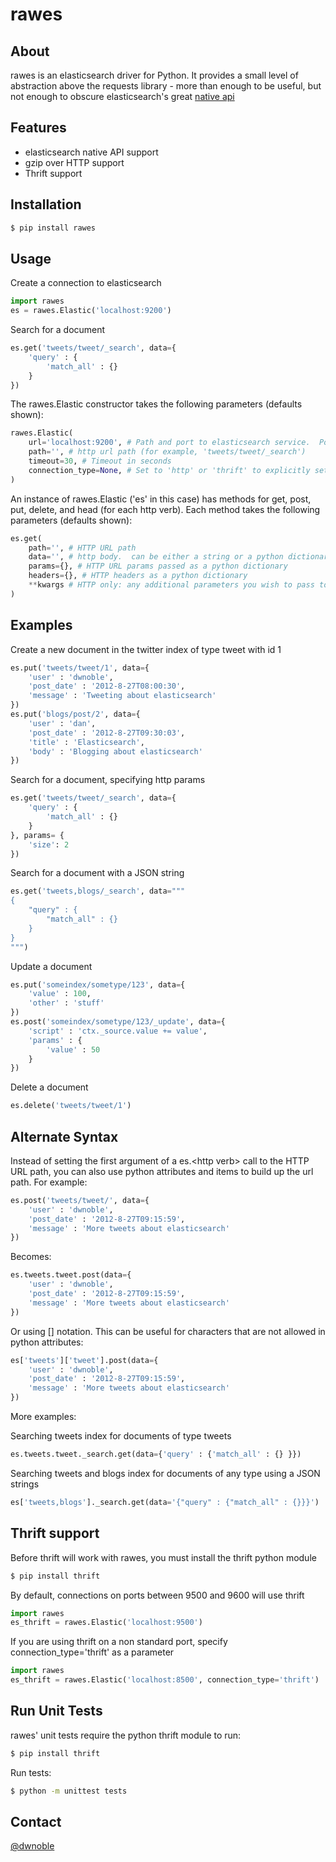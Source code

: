 rawes
=====

About
-----
rawes is an elasticsearch driver for Python.  It provides a small level of abstraction above the requests library - more than enough to be useful, but not enough to obscure elasticsearch's great [native api](http://www.elasticsearch.org/guide/reference/api/)

Features
--------
* elasticsearch native API support
* gzip over HTTP support
* Thrift support

Installation
------------
```bash
$ pip install rawes
```

Usage
-----
Create a connection to elasticsearch
```python
import rawes
es = rawes.Elastic('localhost:9200')
```

Search for a document
```python
es.get('tweets/tweet/_search', data={
    'query' : {
        'match_all' : {}
    }
})
```

The rawes.Elastic constructor takes the following parameters (defaults shown):
```python
rawes.Elastic(
    url='localhost:9200', # Path and port to elasticsearch service.  Ports 9500-9600 will use thrift; others http
    path='', # http url path (for example, 'tweets/tweet/_search')
    timeout=30, # Timeout in seconds
    connection_type=None, # Set to 'http' or 'thrift' to explicitly set a protocol
)
```

An instance of rawes.Elastic ('es' in this case) has methods for get, post, put, delete, and head (for each http verb).  Each method takes the following parameters (defaults shown):
```python
es.get(
    path='', # HTTP URL path
    data='', # http body.  can be either a string or a python dictionary (will automatically be converted to JSON)
    params={}, # HTTP URL params passed as a python dictionary
    headers={}, # HTTP headers as a python dictionary
    **kwargs # HTTP only: any additional parameters you wish to pass to the python 'requests' library (for example, basic auth)
)
```

Examples
--------

Create a new document in the twitter index of type tweet with id 1
```python
es.put('tweets/tweet/1', data={
    'user' : 'dwnoble',
    'post_date' : '2012-8-27T08:00:30',
    'message' : 'Tweeting about elasticsearch'
})
es.put('blogs/post/2', data={
    'user' : 'dan',
    'post_date' : '2012-8-27T09:30:03',
    'title' : 'Elasticsearch',
    'body' : 'Blogging about elasticsearch'
})
```

Search for a document, specifying http params
```python
es.get('tweets/tweet/_search', data={
    'query' : {
        'match_all' : {}
    }
}, params= {
    'size': 2
})
```

Search for a document with a JSON string
```python
es.get('tweets,blogs/_search', data="""
{
    "query" : {
        "match_all" : {}
    }
}
""")
```

Update a document
```python
es.put('someindex/sometype/123', data={
    'value' : 100,
    'other' : 'stuff'
})
es.post('someindex/sometype/123/_update', data={
    'script' : 'ctx._source.value += value',
    'params' : {
        'value' : 50
    }
})
```

Delete a document
```python
es.delete('tweets/tweet/1')
```


Alternate Syntax
----------------
Instead of setting the first argument of a es.&lt;http verb&gt; call to the HTTP URL path, you can also use python attributes and items to build up the url path. For example:
```python
es.post('tweets/tweet/', data={
    'user' : 'dwnoble',
    'post_date' : '2012-8-27T09:15:59',
    'message' : 'More tweets about elasticsearch'
})
```

Becomes:
```python
es.tweets.tweet.post(data={
    'user' : 'dwnoble',
    'post_date' : '2012-8-27T09:15:59',
    'message' : 'More tweets about elasticsearch'
})
```

Or using [] notation.  This can be useful for characters that are not allowed in python attributes:
```python
es['tweets']['tweet'].post(data={
    'user' : 'dwnoble',
    'post_date' : '2012-8-27T09:15:59',
    'message' : 'More tweets about elasticsearch'
})
```

More examples:

Searching tweets index for documents of type tweets
```python
es.tweets.tweet._search.get(data={'query' : {'match_all' : {} }})
```

Searching tweets and blogs index for documents of any type using a JSON strings
```python
es['tweets,blogs']._search.get(data='{"query" : {"match_all" : {}}}')
```

Thrift support
--------------
Before thrift will work with rawes, you must install the thrift python module
```bash
$ pip install thrift
```

By default, connections on ports between 9500 and 9600 will use thrift
```python
import rawes
es_thrift = rawes.Elastic('localhost:9500')
```

If you are using thrift on a non standard port, specify connection_type='thrift' as a parameter
```python
import rawes
es_thrift = rawes.Elastic('localhost:8500', connection_type='thrift')
```

Run Unit Tests
--------------
rawes' unit tests require the python thrift module to run:
```bash
$ pip install thrift
```

Run tests:
```bash
$ python -m unittest tests
```

Contact
-------
[@dwnoble](https://twitter.com/dwnoble)
